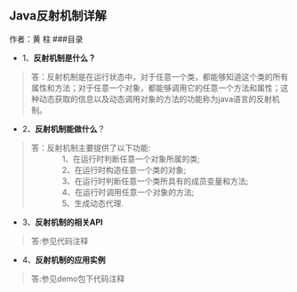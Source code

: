 ## Java反射机制详解
作者：黄 柱
###目录

- 1、**反射机制是什么？**
>答：反射机制是在运行状态中，对于任意一个类，都能够知道这个类的所有属性和方法；对于任意一个对象，都能够调用它的任意一个方法和属性；这种动态获取的信息以及动态调用对象的方法的功能称为java语言的反射机制。

- 2、**反射机制能做什么**？
>答：反射机制主要提供了以下功能:  
		&nbsp;&nbsp;&nbsp;&nbsp;&nbsp;&nbsp;&nbsp;&nbsp;&nbsp;&nbsp;&nbsp;&nbsp;&nbsp;&nbsp;1、在运行时判断任意一个对象所属的类;  
		&nbsp;&nbsp;&nbsp;&nbsp;&nbsp;&nbsp;&nbsp;&nbsp;&nbsp;&nbsp;&nbsp;&nbsp;&nbsp;&nbsp;2、在运行时构造任意一个类的对象;  
		&nbsp;&nbsp;&nbsp;&nbsp;&nbsp;&nbsp;&nbsp;&nbsp;&nbsp;&nbsp;&nbsp;&nbsp;&nbsp;&nbsp;3、在运行时判断任意一个类所具有的成员变量和方法;  
		&nbsp;&nbsp;&nbsp;&nbsp;&nbsp;&nbsp;&nbsp;&nbsp;&nbsp;&nbsp;&nbsp;&nbsp;&nbsp;&nbsp;4、在运行时调用任意一个对象的方法;  
		&nbsp;&nbsp;&nbsp;&nbsp;&nbsp;&nbsp;&nbsp;&nbsp;&nbsp;&nbsp;&nbsp;&nbsp;&nbsp;&nbsp;5、生成动态代理.

- 3、**反射机制的相关API**
>答:参见代码注释

- 4、**反射机制的应用实例**
>答:参见demo包下代码注释